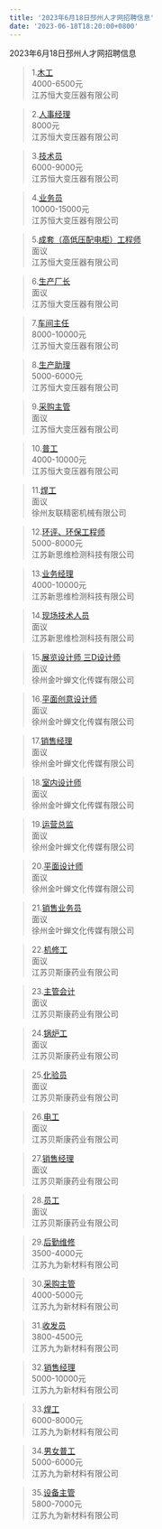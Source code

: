 ```yaml
---
title: '2023年6月18日邳州人才网招聘信息'
date: '2023-06-18T18:20:00+0800'
---
```

2023年6月18日邳州人才网招聘信息
<!--more-->
>1.[木工](https://www.pzhr.com/job/17339.html)<br>
>4000-6500元<br>
>江苏恒大变压器有限公司

>2.[人事经理](https://www.pzhr.com/job/17303.html)<br>
>8000元<br>
>江苏恒大变压器有限公司

>3.[技术员](https://www.pzhr.com/job/17516.html)<br>
>6000-9000元<br>
>江苏恒大变压器有限公司

>4.[业务员](https://www.pzhr.com/job/17126.html)<br>
>10000-15000元<br>
>江苏恒大变压器有限公司

>5.[成套（高低压配电柜）工程师](https://www.pzhr.com/job/17088.html)<br>
>面议<br>
>江苏恒大变压器有限公司

>6.[生产厂长](https://www.pzhr.com/job/17087.html)<br>
>面议<br>
>江苏恒大变压器有限公司

>7.[车间主任](https://www.pzhr.com/job/17086.html)<br>
>8000-10000元<br>
>江苏恒大变压器有限公司

>8.[生产助理](https://www.pzhr.com/job/17085.html)<br>
>5000-6000元<br>
>江苏恒大变压器有限公司

>9.[采购主管](https://www.pzhr.com/job/17084.html)<br>
>面议<br>
>江苏恒大变压器有限公司

>10.[普工](https://www.pzhr.com/job/17082.html)<br>
>4000-10000元<br>
>江苏恒大变压器有限公司

>11.[焊工](https://www.pzhr.com/job/17115.html)<br>
>面议<br>
>徐州友联精密机械有限公司

>12.[环评、环保工程师](https://www.pzhr.com/job/13441.html)<br>
>5000-8000元<br>
>江苏新思维检测科技有限公司

>13.[业务经理](https://www.pzhr.com/job/9836.html)<br>
>4000-10000元<br>
>江苏新思维检测科技有限公司

>14.[现场技术人员](https://www.pzhr.com/job/10924.html)<br>
>面议<br>
>江苏新思维检测科技有限公司

>15.[展览设计师 三D设计师](https://www.pzhr.com/job/17454.html)<br>
>面议<br>
>徐州金叶蝉文化传媒有限公司

>16.[平面创意设计师](https://www.pzhr.com/job/9424.html)<br>
>面议<br>
>徐州金叶蝉文化传媒有限公司

>17.[销售经理](https://www.pzhr.com/job/10523.html)<br>
>面议<br>
>徐州金叶蝉文化传媒有限公司

>18.[室内设计师](https://www.pzhr.com/job/9320.html)<br>
>面议<br>
>徐州金叶蝉文化传媒有限公司

>19.[运营总监](https://www.pzhr.com/job/9199.html)<br>
>面议<br>
>徐州金叶蝉文化传媒有限公司

>20.[平面设计师](https://www.pzhr.com/job/9044.html)<br>
>面议<br>
>徐州金叶蝉文化传媒有限公司

>21.[销售业务员](https://www.pzhr.com/job/10555.html)<br>
>面议<br>
>徐州金叶蝉文化传媒有限公司

>22.[机修工](https://www.pzhr.com/job/17452.html)<br>
>面议<br>
>江苏贝斯康药业有限公司

>23.[主管会计](https://www.pzhr.com/job/16760.html)<br>
>面议<br>
>江苏贝斯康药业有限公司

>24.[锅炉工](https://www.pzhr.com/job/16378.html)<br>
>面议<br>
>江苏贝斯康药业有限公司

>25.[化验员](https://www.pzhr.com/job/16376.html)<br>
>面议<br>
>江苏贝斯康药业有限公司

>26.[电工](https://www.pzhr.com/job/15409.html)<br>
>面议<br>
>江苏贝斯康药业有限公司

>27.[销售经理](https://www.pzhr.com/job/16160.html)<br>
>面议<br>
>江苏贝斯康药业有限公司

>28.[员工](https://www.pzhr.com/job/14705.html)<br>
>面议<br>
>江苏贝斯康药业有限公司

>29.[后勤维修](https://www.pzhr.com/job/17462.html)<br>
>3500-4000元<br>
>江苏九为新材料有限公司

>30.[采购主管](https://www.pzhr.com/job/16147.html)<br>
>4000-5000元<br>
>江苏九为新材料有限公司

>31.[收发员](https://www.pzhr.com/job/14590.html)<br>
>3800-4500元<br>
>江苏九为新材料有限公司

>32.[销售经理](https://www.pzhr.com/job/14428.html)<br>
>5000-10000元<br>
>江苏九为新材料有限公司

>33.[焊工](https://www.pzhr.com/job/13965.html)<br>
>6000-8000元<br>
>江苏九为新材料有限公司

>34.[男女普工](https://www.pzhr.com/job/13964.html)<br>
>5000-6000元<br>
>江苏九为新材料有限公司

>35.[设备主管](https://www.pzhr.com/job/15964.html)<br>
>5800-7000元<br>
>江苏九为新材料有限公司

